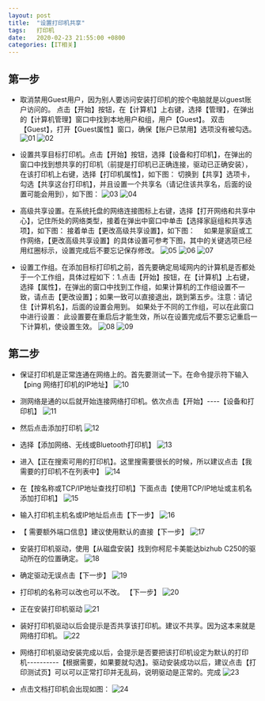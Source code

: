 ```yaml
---
layout:	post
title:	"设置打印机共享"
tags:	打印机
date:	2020-02-23 21:55:00 +0800
categories:	[IT相关] 
---
```


## 第一步

- 取消禁用Guest用户，因为别人要访问安装打印机的按个电脑就是以guest账户访问的。
点击【开始】按钮，在【计算机】上右键，选择【管理】，在弹出的【计算机管理】窗口中找到本地用户和组，用户【Guest】。 双击【Guest】，打开【Guest属性】窗口，确保【账户已禁用】选项没有被勾选。
![01](/img/2020-02-23-set-printer-share/01.jpg)
![02](/img/2020-02-23-set-printer-share/02.jpg)

- 设置共享目标打印机。点击【开始】按钮，选择【设备和打印机】，在弹出的窗口中找到想共享的打印机（前提是打印机已正确连接，驱动已正确安装），在该打印机上右键，选择【打印机属性】，如下图： 切换到【共享】选项卡，勾选【共享这台打印机】，并且设置一个共享名（请记住该共享名，后面的设置可能会用到），如下图：
![03](/img/2020-02-23-set-printer-share/03.jpg)
![04](/img/2020-02-23-set-printer-share/04.jpg)

- 高级共享设置。在系统托盘的网络连接图标上右键，选择【打开网络和共享中心】，记住所处的网络类型，接着在弹出中窗口中单击【选择家庭组和共享选项】，如下图： 接着单击【更改高级共享设置】，如下图： 　如果是家庭或工作网络，【更改高级共享设置】的具体设置可参考下图，其中的关键选项已经用红圈标示，设置完成后不要忘记保存修改。
![05](/img/2020-02-23-set-printer-share/05.jpg)
![06](/img/2020-02-23-set-printer-share/06.jpg)
![07](/img/2020-02-23-set-printer-share/07.jpg)

- 设置工作组。在添加目标打印机之前，首先要确定局域网内的计算机是否都处于一个工作组，具体过程如下：1.点击【开始】按钮，在【计算机】上右键，选择【属性】，在弹出的窗口中找到工作组，如果计算机的工作组设置不一致，请点击【更改设置】；如果一致可以直接退出，跳到第五步。注意：请记住【计算机名】，后面的设置会用到。 如果处于不同的工作组，可以在此窗口中进行设置： 此设置要在重启后才能生效，所以在设置完成后不要忘记重启一下计算机，使设置生效。
![08](/img/2020-02-23-set-printer-share/08.jpg)
![09](/img/2020-02-23-set-printer-share/09.jpg)


## 第二步

- 保证打印机是正常连通在网络上的。首先要测试一下。在命令提示符下输入【ping 网络打印机的IP地址】
![10](/img/2020-02-23-set-printer-share/10.jpg)

- 测网络是通的以后就开始连接网络打印机。依次点击【开始】----【设备和打印机】
![11](/img/2020-02-23-set-printer-share/11.jpg)

- 然后点击添加打印机
![12](/img/2020-02-23-set-printer-share/12.jpg)
 
- 选择【添加网络、无线或Bluetooth打印机】
![13](/img/2020-02-23-set-printer-share/13.jpg)
 
- 进入【正在搜索可用的打印机】。这里搜需要很长的时候，所以建议点击【我需要的打印机不在列表中】
![14](/img/2020-02-23-set-printer-share/14.jpg)
 
 - 在【按名称或TCP/IP地址查找打印机】下面点击【使用TCP/IP地址或主机名添加打印机】
![15](/img/2020-02-23-set-printer-share/15.jpg)
 
- 输入打印机主机名或IP地址后点击【下一步】
![16](/img/2020-02-23-set-printer-share/16.jpg)
 
- 【  需要额外端口信息】建议使用默认的直接【下一步】
![17](/img/2020-02-23-set-printer-share/17.jpg)
 
- 安装打印机驱动，使用【从磁盘安装】找到你柯尼卡美能达bizhub C250的驱动所在的位置确定。
![18](/img/2020-02-23-set-printer-share/18.jpg)
 
- 确定驱动无误点击【下一步】
![19](/img/2020-02-23-set-printer-share/19.jpg)
 
- 打印机的名称可以改也可以不改。 【下一步】
![20](/img/2020-02-23-set-printer-share/20.jpg)
 
- 正在安装打印机驱动
![21](/img/2020-02-23-set-printer-share/21.jpg)
 
- 装好打印机驱动以后会提示是否共享该打印机。建议不共享。因为这本来就是网络打印机。
![22](/img/2020-02-23-set-printer-share/22.jpg)
 
- 网络打印机驱动安装完成以后，会提示是否要把该打印机设定为默认的打印机----------【根据需要，如果要就勾选】。驱动安装成功以后，建议点击【打印测试页】可以可以正常打印并无乱码，说明驱动是正常的。完成
![23](/img/2020-02-23-set-printer-share/23.jpg)
 
- 点击文档打印机会出现如图：
![24](/img/2020-02-23-set-printer-share/24.jpg)
